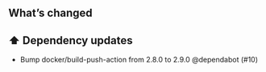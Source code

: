 ## What’s changed
## ⬆️ Dependency updates

- Bump docker/build-push-action from 2.8.0 to 2.9.0 @dependabot (#10)
